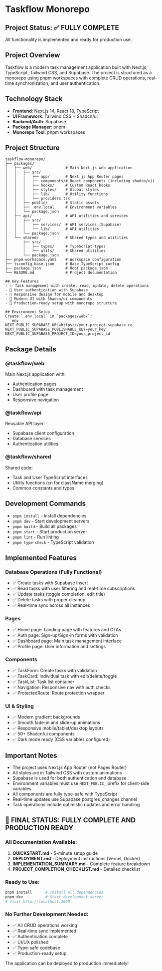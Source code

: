 # Taskflow Monorepo

## Project Status: ✅ FULLY COMPLETE

All functionality is implemented and ready for production use.

## Project Overview
Taskflow is a modern task management application built with Next.js, TypeScript, Tailwind CSS, and Supabase. The project is structured as a monorepo using pnpm workspaces with complete CRUD operations, real-time synchronization, and user authentication.

## Technology Stack
- **Frontend**: Next.js 14, React 18, TypeScript
- **UI Framework**: Tailwind CSS + Shadcn/ui
- **Backend/Auth**: Supabase
- **Package Manager**: pnpm
- **Monorepo Tool**: pnpm workspaces

## Project Structure
```
taskflow-monorepo/
├── packages/
│   ├── web/               # Main Next.js web application
│   │   ├── src/
│   │   │   ├── app/       # Next.js App Router pages
│   │   │   ├── components/# React components (including shadcn/ui)
│   │   │   ├── hooks/     # Custom React hooks
│   │   │   ├── styles/    # Global styles
│   │   │   ├── lib/       # Utility functions
│   │   │   └── providers.tsx
│   │   ├── public/        # Static assets
│   │   ├── .env.local     # Environment variables
│   │   └── package.json
│   ├── api/               # API utilities and services
│   │   ├── src/
│   │   │   ├── services/  # API services (Supabase)
│   │   │   └── lib/       # API utilities
│   │   └── package.json
│   └── shared/            # Shared types and utilities
│       ├── src/
│       │   ├── types/     # TypeScript types
│       │   └── utils/     # Shared utilities
│       └── package.json
├── pnpm-workspace.yaml    # Workspace configuration
├── tsconfig.base.json     # Base TypeScript config
├── package.json           # Root package.json
└── README.md              # Project documentation

## Key Features
- ✨ Task management with create, read, update, delete operations
- 🔐 User authentication with Supabase
- 📱 Responsive design for mobile and desktop
- 🎨 Modern UI with Shadcn/ui components
- 🚀 Production-ready setup with monorepo structure

## Environment Setup
Create `.env.local` in `packages/web/`:
```env
NEXT_PUBLIC_SUPABASE_URL=https://your-project.supabase.co
NEXT_PUBLIC_SUPABASE_PUBLISHABLE_KEY=your_key
NEXT_PUBLIC_SUPABASE_PROJECT_ID=your_project_id
```

## Package Details

### @taskflow/web
Main Next.js application with:
- Authentication pages
- Dashboard with task management
- User profile page
- Responsive navigation

### @taskflow/api
Reusable API layer:
- Supabase client configuration
- Database services
- Authentication utilities

### @taskflow/shared
Shared code:
- Task and User TypeScript interfaces
- Utility functions (cn for className merging)
- Common constants and types

## Development Commands
- `pnpm install` - Install dependencies
- `pnpm dev` - Start development servers
- `pnpm build` - Build all packages
- `pnpm start` - Start production server
- `pnpm lint` - Run linting
- `pnpm type-check` - TypeScript validation

## Implemented Features

### Database Operations (Fully Functional)
- ✅ Create tasks with Supabase insert
- ✅ Read tasks with user filtering and real-time subscriptions
- ✅ Update tasks (toggle completion, edit title)
- ✅ Delete tasks with proper cleanup
- ✅ Real-time sync across all instances

### Pages
- ✅ Home page: Landing page with features and CTAs
- ✅ Auth page: Sign-up/Sign-in forms with validation
- ✅ Dashboard page: Main task management interface
- ✅ Profile page: User information and settings

### Components
- ✅ TaskForm: Create tasks with validation
- ✅ TaskCard: Individual task with edit/delete/toggle
- ✅ TaskList: Task list container
- ✅ Navigation: Responsive nav with auth checks
- ✅ ProtectedRoute: Route protection wrapper

### UI & Styling
- ✅ Modern gradient backgrounds
- ✅ Smooth fade-in and slide-up animations
- ✅ Responsive mobile/tablet/desktop layouts
- ✅ 50+ Shadcn/ui components
- ✅ Dark mode ready (CSS variables configured)

## Important Notes
- The project uses Next.js App Router (not Pages Router)
- All styles are in Tailwind CSS with custom animations
- Supabase is used for both authentication and database
- Environment variables must use `NEXT_PUBLIC_` prefix for client-side variables
- All components are fully type-safe with TypeScript
- Real-time updates use Supabase postgres_changes channel
- Task operations include optimistic updates and error handling

## 🎉 FINAL STATUS: FULLY COMPLETE AND PRODUCTION READY

### All Documentation Available:
1. **QUICKSTART.md** - 5-minute setup guide
2. **DEPLOYMENT.md** - Deployment instructions (Vercel, Docker)
3. **IMPLEMENTATION_SUMMARY.md** - Complete feature breakdown
4. **PROJECT_COMPLETION_CHECKLIST.md** - Detailed checklist

### Ready to Use:
```bash
pnpm install      # Install all dependencies
pnpm dev          # Start development server
# Visit http://localhost:3000
```

### No Further Development Needed:
- ✅ All CRUD operations working
- ✅ Real-time sync implemented
- ✅ Authentication complete
- ✅ UI/UX polished
- ✅ Type-safe codebase
- ✅ Production-ready setup

The application can be deployed to production immediately!